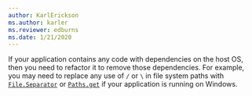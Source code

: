 ```yaml
---
author: KarlErickson
ms.author: karler
ms.reviewer: edburns
ms.date: 1/21/2020
---
```


If your application contains any code with dependencies on the host OS, then you need to refactor it to remove those dependencies. For example, you may need to replace any use of `/` or `\` in file system paths with [`File.Separator`](https://docs.oracle.com/javase/8/docs/api/java/io/File.html#separator) or [`Paths.get`](https://docs.oracle.com/javase/8/docs/api/java/nio/file/Paths.html#get-java.lang.String-java.lang.String...-) if your application is running on Windows.
